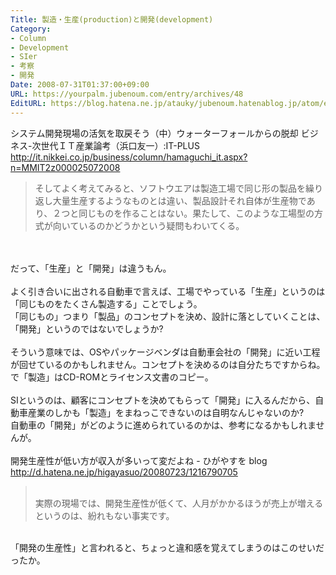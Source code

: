 ```yaml
---
Title: 製造・生産(production)と開発(development)
Category:
- Column
- Development
- SIer
- 考察
- 開発
Date: 2008-07-31T01:37:00+09:00
URL: https://yourpalm.jubenoum.com/entry/archives/48
EditURL: https://blog.hatena.ne.jp/atauky/jubenoum.hatenablog.jp/atom/entry/6653458415120884008
---
```


システム開発現場の活気を取戻そう（中）ウォーターフォールからの脱却 ビジネス-次世代ＩＴ産業論考（浜口友一）:IT-PLUS<br /><a href="http://it.nikkei.co.jp/business/column/hamaguchi_it.aspx?n=MMIT2z000025072008" title="システム開発現場の活気を取戻そう（中）ウォーターフォールからの脱却 ビジネス-次世代ＩＴ産業論考（浜口友一）:IT-PLUS">http://it.nikkei.co.jp/business/column/hamaguchi_it.aspx?n=MMIT2z000025072008</a><br /><blockquote cite="http://it.nikkei.co.jp/business/column/hamaguchi_it.aspx?n=MMIT2z000025072008" title="システム開発現場の活気を取戻そう（中）ウォーターフォールからの脱却 ビジネス-次世代ＩＴ産業論考（浜口友一）:IT-PLUS"><p>そしてよく考えてみると、ソフトウエアは製造工場で同じ形の製品を繰り返し大量生産するようなものとは違い、製品設計それ自体が生産物であり、２つと同じものを作ることはない。果たして、このような工場型の方式が向いているのかどうかという疑問もわいてくる。</p></blockquote><br /><br />だって、「生産」と「開発」は違うもん。<br /><br />よく引き合いに出される自動車で言えば、工場でやっている「生産」というのは「同じものをたくさん製造する」ことでしょう。<br />「同じもの」つまり「製品」のコンセプトを決め、設計に落としていくことは、「開発」というのではないでしょうか?<br /><br />そういう意味では、OSやパッケージベンダは自動車会社の「開発」に近い工程が回せているのかもしれません。コンセプトを決めるのは自分たちですからね。で「製造」はCD-ROMとライセンス文書のコピー。<br /><br />SIというのは、顧客にコンセプトを決めてもらって「開発」に入るんだから、自動車産業のしかも「製造」をまねっこできないのは自明なんじゃないのか?<br />自動車の「開発」がどのように進められているのかは、参考になるかもしれませんが。<br /><br />開発生産性が低い方が収入が多いって変だよね - ひがやすを blog<br /><a href="http://d.hatena.ne.jp/higayasuo/20080723/1216790705" title="開発生産性が低い方が収入が多いって変だよね - ひがやすを blog">http://d.hatena.ne.jp/higayasuo/20080723/1216790705</a><br /><blockquote cite="http://d.hatena.ne.jp/higayasuo/20080723/1216790705" title="開発生産性が低い方が収入が多いって変だよね - ひがやすを blog"><p><br />実際の現場では、開発生産性が低くて、人月がかかるほうが売上が増えるというのは、紛れもない事実です。<br /></p></blockquote><br />「開発の生産性」と言われると、ちょっと違和感を覚えてしまうのはこのせいだったか。
